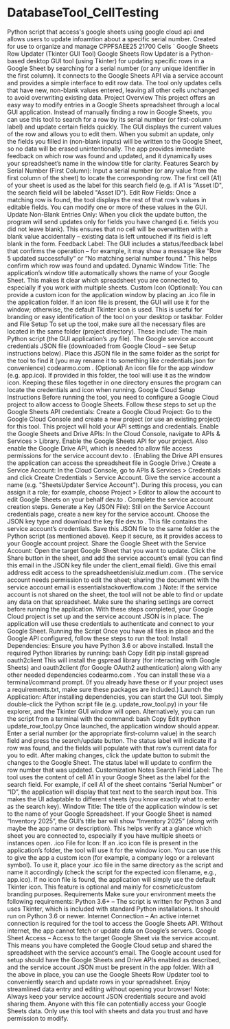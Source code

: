 # DatabaseTool_CellTesting
Python script that access's google sheets using google cloud api and allows users to update infoamtion about a specific serial number. Created for use to organize and manage CPPFSAEE25 21700 Cells
`
Google Sheets Row Updater (Tkinter GUI Tool)
Google Sheets Row Updater is a Python-based desktop GUI tool (using Tkinter) for updating specific rows in a Google Sheet by searching for a serial number (or any unique identifier in the first column). It connects to the Google Sheets API via a service account and provides a simple interface to edit row data. The tool only updates cells that have new, non-blank values entered, leaving all other cells unchanged to avoid overwriting existing data.
Project Overview
This project offers an easy way to modify entries in a Google Sheets spreadsheet through a local GUI application. Instead of manually finding a row in Google Sheets, you can use this tool to search for a row by its serial number (or first-column label) and update certain fields quickly. The GUI displays the current values of the row and allows you to edit them. When you submit an update, only the fields you filled in (non-blank inputs) will be written to the Google Sheet, so no data will be erased unintentionally. The app provides immediate feedback on which row was found and updated, and it dynamically uses your spreadsheet’s name in the window title for clarity.
Features
Search by Serial Number (First Column): Input a serial number (or any value from the first column of the sheet) to locate the corresponding row. The first cell (A1) of your sheet is used as the label for this search field (e.g. if A1 is "Asset ID", the search field will be labeled "Asset ID").
Edit Row Fields: Once a matching row is found, the tool displays the rest of that row’s values in editable fields. You can modify one or more of these values in the GUI.
Update Non-Blank Entries Only: When you click the update button, the program will send updates only for fields you have changed (i.e. fields you did not leave blank). This ensures that no cell will be overwritten with a blank value accidentally – existing data is left untouched if its field is left blank in the form.
Feedback Label: The GUI includes a status/feedback label that confirms the operation – for example, it may show a message like “Row 5 updated successfully” or “No matching serial number found.” This helps confirm which row was found and updated.
Dynamic Window Title: The application’s window title automatically shows the name of your Google Sheet. This makes it clear which spreadsheet you are connected to, especially if you work with multiple sheets.
Custom Icon (Optional): You can provide a custom icon for the application window by placing an .ico file in the application folder. If an icon file is present, the GUI will use it for the window; otherwise, the default Tkinter icon is used. This is useful for branding or easy identification of the tool on your desktop or taskbar.
Folder and File Setup
To set up the tool, make sure all the necessary files are located in the same folder (project directory). These include:
The main Python script (the GUI application’s .py file).
The Google service account credentials JSON file (downloaded from Google Cloud – see Setup instructions below). Place this JSON file in the same folder as the script for the tool to find it (you may rename it to something like credentials.json for convenience)​
codearmo.com
.
(Optional) An icon file for the app window (e.g. app.ico). If provided in this folder, the tool will use it as the window icon.
Keeping these files together in one directory ensures the program can locate the credentials and icon when running.
Google Cloud Setup Instructions
Before running the tool, you need to configure a Google Cloud project to allow access to Google Sheets. Follow these steps to set up the Google Sheets API credentials:
Create a Google Cloud Project: Go to the Google Cloud Console and create a new project (or use an existing project) for this tool. This project will hold your API settings and credentials.
Enable the Google Sheets and Drive APIs: In the Cloud Console, navigate to APIs & Services > Library. Enable the Google Sheets API for your project. Also enable the Google Drive API, which is needed to allow file access permissions for the service account​
dev.to
. (Enabling the Drive API ensures the application can access the spreadsheet file in Google Drive.)
Create a Service Account: In the Cloud Console, go to APIs & Services > Credentials and click Create Credentials > Service Account. Give the service account a name (e.g. "SheetsUpdater Service Account"). During this process, you can assign it a role; for example, choose Project > Editor to allow the account to edit Google Sheets on your behalf​
dev.to
. Complete the service account creation steps.
Generate a Key (JSON File): Still on the Service Account credentials page, create a new key for the service account. Choose the JSON key type and download the key file​
dev.to
. This file contains the service account’s credentials. Save this JSON file to the same folder as the Python script (as mentioned above). Keep it secure, as it provides access to your Google account project.
Share the Google Sheet with the Service Account: Open the target Google Sheet that you want to update. Click the Share button in the sheet, and add the service account’s email (you can find this email in the JSON key file under the client_email field). Give this email address edit access to the spreadsheet​
denisluiz.medium.com
. (The service account needs permission to edit the sheet; sharing the document with the service account email is essential​
stackoverflow.com
.) Note: If the service account is not shared on the sheet, the tool will not be able to find or update any data on that spreadsheet. Make sure the sharing settings are correct before running the application.
With these steps completed, your Google Cloud project is set up and the service account JSON is in place. The application will use these credentials to authenticate and connect to your Google Sheet.
Running the Script
Once you have all files in place and the Google API configured, follow these steps to run the tool:
Install Dependencies: Ensure you have Python 3.6 or above installed. Install the required Python libraries by running:
bash
Copy
Edit
pip install gspread oauth2client
This will install the gspread library (for interacting with Google Sheets) and oauth2client (for Google OAuth2 authentication) along with any other needed dependencies​
codearmo.com
. You can install these via a terminal/command prompt. (If you already have these or if your project uses a requirements.txt, make sure these packages are included.)
Launch the Application: After installing dependencies, you can start the GUI tool. Simply double-click the Python script file (e.g. update_row_tool.py) in your file explorer, and the Tkinter GUI window will open. Alternatively, you can run the script from a terminal with the command:
bash
Copy
Edit
python update_row_tool.py
Once launched, the application window should appear. Enter a serial number (or the appropriate first-column value) in the search field and press the search/update button. The status label will indicate if a row was found, and the fields will populate with that row’s current data for you to edit. After making changes, click the update button to submit the changes to the Google Sheet. The status label will update to confirm the row number that was updated.
Customization Notes
Search Field Label: The tool uses the content of cell A1 in your Google Sheet as the label for the search field. For example, if cell A1 of the sheet contains “Serial Number” or “ID”, the application will display that text next to the search input box. This makes the UI adaptable to different sheets (you know exactly what to enter as the search key).
Window Title: The title of the application window is set to the name of your Google Spreadsheet. If your Google Sheet is named “Inventory 2025”, the GUI’s title bar will show “Inventory 2025” (along with maybe the app name or description). This helps verify at a glance which sheet you are connected to, especially if you have multiple sheets or instances open.
.ico File for Icon: If an .ico icon file is present in the application’s folder, the tool will use it for the window icon. You can use this to give the app a custom icon (for example, a company logo or a relevant symbol). To use it, place your .ico file in the same directory as the script and name it accordingly (check the script for the expected icon filename, e.g., app.ico). If no icon file is found, the application will simply use the default Tkinter icon. This feature is optional and mainly for cosmetic/custom branding purposes.
Requirements
Make sure your environment meets the following requirements:
Python 3.6+ – The script is written for Python 3 and uses Tkinter, which is included with standard Python installations. It should run on Python 3.6 or newer.
Internet Connection – An active internet connection is required for the tool to access the Google Sheets API. Without internet, the app cannot fetch or update data on Google’s servers.
Google Sheet Access – Access to the target Google Sheet via the service account. This means you have completed the Google Cloud setup and shared the spreadsheet with the service account’s email. The Google account used for setup should have the Google Sheets and Drive APIs enabled as described, and the service account JSON must be present in the app folder.
With all the above in place, you can use the Google Sheets Row Updater tool to conveniently search and update rows in your spreadsheet. Enjoy streamlined data entry and editing without opening your browser! Note: Always keep your service account JSON credentials secure and avoid sharing them. Anyone with this file can potentially access your Google Sheets data. Only use this tool with sheets and data you trust and have permission to modify.
